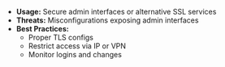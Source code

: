 
- **Usage:** Secure admin interfaces or alternative SSL services  
- **Threats:** Misconfigurations exposing admin interfaces  
- **Best Practices:**  
  - Proper TLS configs  
  - Restrict access via IP or VPN  
  - Monitor logins and changes